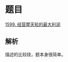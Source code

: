 # 题目

[1599. 经营摩天轮的最大利润](https://leetcode.cn/problems/maximum-profit-of-operating-a-centennial-wheel/description/)

## 解析

描述的比较绕，题本身很简单。